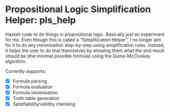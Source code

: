 # Propositional Logic Simplification Helper: pls_help

Haskell code to do things in propositional logic. Basically just an experiment 
for me. Even though this is called a "Simplification Helper", I no longer aim
for it to do any minimisation step-by-step using simplification rules. Instead,
it *helps* the user to do that themselves by showing them what the end result
should be (the minimal possible formula) using the Quine-McCluskey algorithm.

Currently supports:
- [x] Formula parsing
- [x] Formula evaluation
- [x] Formula minimisation
- [x] Truth table generation
- [x] Satisfiability/validity checking
